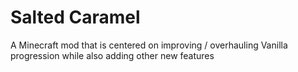 # Salted Caramel
A Minecraft mod that is centered on improving / overhauling Vanilla progression while also adding other new features
